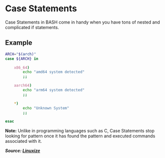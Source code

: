 # Case Statements

Case Statements in BASH come in handy when you have tons of nested and complicated if statements.

## Example

```bash
ARCH="$(arch)"
case ${ARCH} in

    x86_64)
        echo "amd64 system detected"
        ;;

    aarch64)
        echo "arm64 system detected"
        ;;

    *)
        echo "Unknown System"
        ;;

esac
```

**Note:** Unlike in programming languages such as C, Case Statements stop looking for pattern once it has found the pattern and executed commands associated with it.

***Source: [Linuxize](https://linuxize.com/post/bash-case-statement/)***
